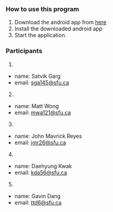 ### How to use this program
1. Download the android app from [here](https://github.com/Sophisticated-F-Ups/MobileApp/releases/tag/v1.2.0)
2. Install the downloaded android app
3. Start the application.

### Participants

1.
 - name: Satvik Garg
 - email: sga145@sfu.ca

2.
 - name: Matt Wong
 - email: mwa121@sfu.ca

3.
 - name: John Mavrick Reyes
 - email: jmr26@sfu.ca

4.
 - name: Daehyung Kwak
 - email: kda56@sfu.ca

5.
- name: Gavin Dang
- email: ttd6@sfu.ca
